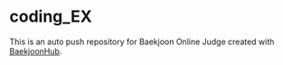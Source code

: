 # coding_EX
This is an auto push repository for Baekjoon Online Judge created with [BaekjoonHub](https://github.com/BaekjoonHub/BaekjoonHub).
